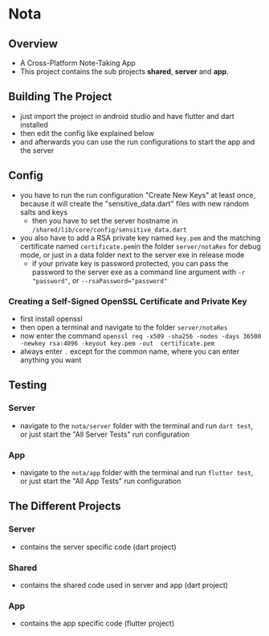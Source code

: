 # Nota

## Overview 
- A Cross-Platform Note-Taking App 
- This project contains the sub projects **shared**, **server** and **app**. 


## Building The Project

- just import the project in android studio and have flutter and dart installed
- then edit the config like explained below
- and afterwards you can use the run configurations to start the app and the server

## Config

- you have to run the run configuration "Create New Keys" at least once, because it will create the "sensitive_data.dart" 
  files with new random salts and keys
  - then you have to set the server hostname in `/shared/lib/core/config/sensitive_data.dart`
- you also have to add a RSA private key named `key.pem` and the matching certificate named `certificate.pem`in the 
  folder `server/notaRes` for debug mode, or just in a data folder next to the server exe in release mode
    - if your private key is password protected, you can pass the password to the server exe as a command line argument 
      with `-r "password"`, or `--rsaPassword="password"`

### Creating a Self-Signed OpenSSL Certificate and Private Key

- first install openssl 
- then open a terminal and navigate to the folder `server/notaRes`
- now enter the command `openssl req -x509 -sha256 -nodes -days 36500 -newkey rsa:4096 -keyout key.pem -out 
  certificate.pem`
- always enter `.` except for the common name, where you can enter anything you want 

## Testing 

### Server

- navigate to the `nota/server` folder with the terminal and run `dart test`, or just start the "All Server Tests" run 
  configuration

### App 

- navigate to the `nota/app` folder with the terminal and run `flutter test`, or just start the "All App Tests" run
  configuration

## The Different Projects

### Server

- contains the server specific code (dart project)

### Shared

- contains the shared code used in server and app (dart project)

### App

- contains the app specific code (flutter project)

